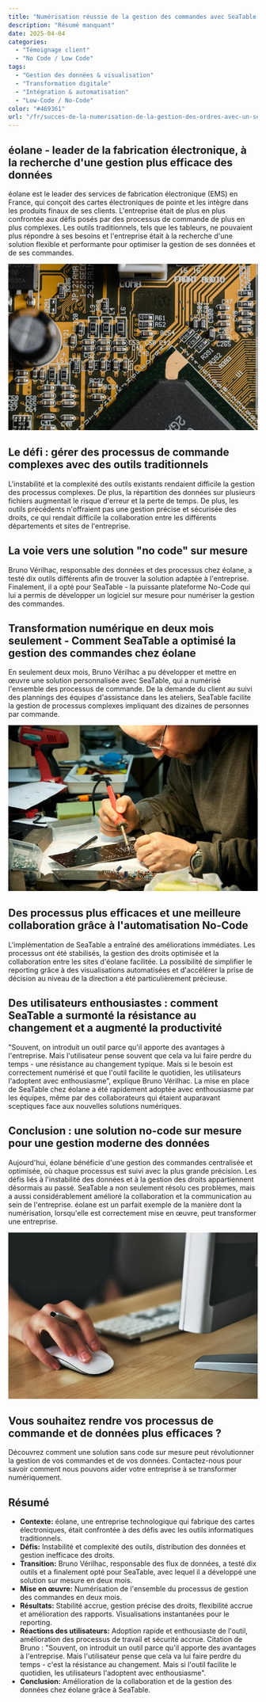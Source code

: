 ```yaml
---
title: "Numérisation réussie de la gestion des commandes avec SeaTable - un cas d'utilisation d'éolane"
description: "Résumé manquant"
date: 2025-04-04
categories: 
  - "Témoignage client"
  - "No Code / Low Code"
tags: 
  - "Gestion des données & visualisation"
  - "Transformation digitale"
  - "Intégration & automatisation"
  - "Low-Code / No-Code"
color: "#469361"
url: "/fr/succes-de-la-numerisation-de-la-gestion-des-ordres-avec-un-seatable-usage-de-eolane".
---
```


## éolane - leader de la fabrication électronique, à la recherche d'une gestion plus efficace des données

éolane est le leader des services de fabrication électronique (EMS) en France, qui conçoit des cartes électroniques de pointe et les intègre dans les produits finaux de ses clients. L'entreprise était de plus en plus confrontée aux défis posés par des processus de commande de plus en plus complexes. Les outils traditionnels, tels que les tableurs, ne pouvaient plus répondre à ses besoins et l'entreprise était à la recherche d'une solution flexible et performante pour optimiser la gestion de ses données et de ses commandes.

![](pexels-tima-miroshnichenko-6755080.jpg)

## Le défi : gérer des processus de commande complexes avec des outils traditionnels

L'instabilité et la complexité des outils existants rendaient difficile la gestion des processus complexes. De plus, la répartition des données sur plusieurs fichiers augmentait le risque d'erreur et la perte de temps. De plus, les outils précédents n'offraient pas une gestion précise et sécurisée des droits, ce qui rendait difficile la collaboration entre les différents départements et sites de l'entreprise.

## La voie vers une solution "no code" sur mesure

Bruno Vérilhac, responsable des données et des processus chez éolane, a testé dix outils différents afin de trouver la solution adaptée à l'entreprise. Finalement, il a opté pour SeaTable - la puissante plateforme No-Code qui lui a permis de développer un logiciel sur mesure pour numériser la gestion des commandes.

## Transformation numérique en deux mois seulement - Comment SeaTable a optimisé la gestion des commandes chez éolane

En seulement deux mois, Bruno Vérilhac a pu développer et mettre en œuvre une solution personnalisée avec SeaTable, qui a numérisé l'ensemble des processus de commande. De la demande du client au suivi des plannings des équipes d'assistance dans les ateliers, SeaTable facilite la gestion de processus complexes impliquant des dizaines de personnes par commande.

![](pexels-www-erzetich-com-2517330.jpg)

## Des processus plus efficaces et une meilleure collaboration grâce à l'automatisation No-Code

L'implémentation de SeaTable a entraîné des améliorations immédiates. Les processus ont été stabilisés, la gestion des droits optimisée et la collaboration entre les sites d'éolane facilitée. La possibilité de simplifier le reporting grâce à des visualisations automatisées et d'accélérer la prise de décision au niveau de la direction a été particulièrement précieuse.

## Des utilisateurs enthousiastes : comment SeaTable a surmonté la résistance au changement et a augmenté la productivité

"Souvent, on introduit un outil parce qu'il apporte des avantages à l'entreprise. Mais l'utilisateur pense souvent que cela va lui faire perdre du temps - une résistance au changement typique. Mais si le besoin est correctement numérisé et que l'outil facilite le quotidien, les utilisateurs l'adoptent avec enthousiasme", explique Bruno Vérilhac. La mise en place de SeaTable chez éolane a été rapidement adoptée avec enthousiasme par les équipes, même par des collaborateurs qui étaient auparavant sceptiques face aux nouvelles solutions numériques.

## Conclusion : une solution no-code sur mesure pour une gestion moderne des données

Aujourd'hui, éolane bénéficie d'une gestion des commandes centralisée et optimisée, où chaque processus est suivi avec la plus grande précision. Les défis liés à l'instabilité des données et à la gestion des droits appartiennent désormais au passé. SeaTable a non seulement résolu ces problèmes, mais a aussi considérablement amélioré la collaboration et la communication au sein de l'entreprise. éolane est un parfait exemple de la manière dont la numérisation, lorsqu'elle est correctement mise en œuvre, peut transformer une entreprise.

![](pexels-vojtech-okenka-127162-392018.jpg)

## Vous souhaitez rendre vos processus de commande et de données plus efficaces ?

Découvrez comment une solution sans code sur mesure peut révolutionner la gestion de vos commandes et de vos données. Contactez-nous pour savoir comment nous pouvons aider votre entreprise à se transformer numériquement.

## Résumé

- **Contexte:** éolane, une entreprise technologique qui fabrique des cartes électroniques, était confrontée à des défis avec les outils informatiques traditionnels.
- **Défis:** Instabilité et complexité des outils, distribution des données et gestion inefficace des droits.
- **Transition:** Bruno Vérilhac, responsable des flux de données, a testé dix outils et a finalement opté pour SeaTable, avec lequel il a développé une solution sur mesure en deux mois.
- **Mise en œuvre:** Numérisation de l'ensemble du processus de gestion des commandes en deux mois.
- **Résultats:** Stabilité accrue, gestion précise des droits, flexibilité accrue et amélioration des rapports. Visualisations instantanées pour le reporting.
- **Réactions des utilisateurs:** Adoption rapide et enthousiaste de l'outil, amélioration des processus de travail et sécurité accrue. Citation de Bruno : "Souvent, on introduit un outil parce qu'il apporte des avantages à l'entreprise. Mais l'utilisateur pense que cela va lui faire perdre du temps - c'est la résistance au changement. Mais si l'outil facilite le quotidien, les utilisateurs l'adoptent avec enthousiasme".
- **Conclusion:** Amélioration de la collaboration et de la gestion des données chez éolane grâce à SeaTable.
